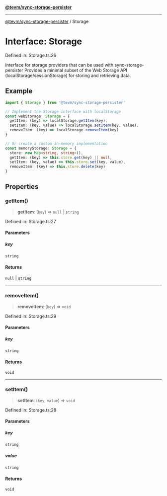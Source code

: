 [**@tevm/sync-storage-persister**](../README.md)

***

[@tevm/sync-storage-persister](../globals.md) / Storage

# Interface: Storage

Defined in: Storage.ts:26

Interface for storage providers that can be used with sync-storage-persister
Provides a minimal subset of the Web Storage API (localStorage/sessionStorage)
for storing and retrieving data.

## Example

```typescript
import { Storage } from '@tevm/sync-storage-persister'

// Implement the Storage interface with localStorage
const webStorage: Storage = {
  getItem: (key) => localStorage.getItem(key),
  setItem: (key, value) => localStorage.setItem(key, value),
  removeItem: (key) => localStorage.removeItem(key)
}

// Or create a custom in-memory implementation
const memoryStorage: Storage = {
  store: new Map<string, string>(),
  getItem: (key) => this.store.get(key) || null,
  setItem: (key, value) => this.store.set(key, value),
  removeItem: (key) => this.store.delete(key)
}
```

## Properties

### getItem()

> **getItem**: (`key`) => `null` \| `string`

Defined in: Storage.ts:27

#### Parameters

##### key

`string`

#### Returns

`null` \| `string`

***

### removeItem()

> **removeItem**: (`key`) => `void`

Defined in: Storage.ts:29

#### Parameters

##### key

`string`

#### Returns

`void`

***

### setItem()

> **setItem**: (`key`, `value`) => `void`

Defined in: Storage.ts:28

#### Parameters

##### key

`string`

##### value

`string`

#### Returns

`void`
